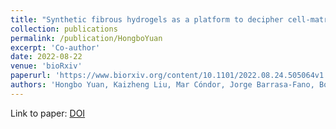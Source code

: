 ```yaml
---
title: "Synthetic fibrous hydrogels as a platform to decipher cell-matrix mechanical interactions"
collection: publications
permalink: /publication/HongboYuan
excerpt: 'Co-author'
date: 2022-08-22
venue: 'bioRxiv'
paperurl: 'https://www.biorxiv.org/content/10.1101/2022.08.24.505064v1'
authors: 'Hongbo Yuan, Kaizheng Liu, Mar Cóndor, Jorge Barrasa-Fano, Boris Louis, Johannes Vandaele, Paula de Almeida, Quinten Coucke, Wen Chen, Egbert Oosterwijk, Chenfen Xing, Hans Van Oosterwyck, Paul H. J. Kouwer, Susana Rocha'
---
```



Link to paper: [DOI](https://doi.org/10.1101/2022.08.24.505064)
